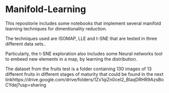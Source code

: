 # Manifold-Learning
This repositorie includes some notebooks that implement several manifold learning techniques for dimentionality reduction. 

The techniques used are ISOMAP, LLE and t-SNE that are tested in three different data sets..

Particularly, the t-SNE exploration also includes some Neural networks tool to embeed new elements in a map, by learning the distribution.

The dataset from the fruits test is a folder containing 130 images of 13 different fruits in different stages of maturity that could be found in the next linkhttps://drive.google.com/drive/folders/1Zx1qiZn0ceI2_BlaqDRHR9AzsBoCYdej?usp=sharing

